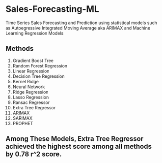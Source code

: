 # Sales-Forecasting-ML
Time Series Sales Forecasting and Prediction using statistical models such as Autoegressive Integrated Moving Average aka ARIMAX and Machine Learning Regression Models 


## Methods

1. Gradient Boost Tree
1. Random Forest Regression
1. Linear Regression
1. Decision Tree Regression
1. Kernel Ridge
1. Neural Network
1. Ridge Regression
1. Lasso Regression
1. Ransac Regressor
1. Extra Tree Regressor
1. ARIMAX
1. SARIMAX
1. PROPHET

## Among These Models, Extra Tree Regressor achieved the highest score among all methods by 0.78 r^2 score.  
